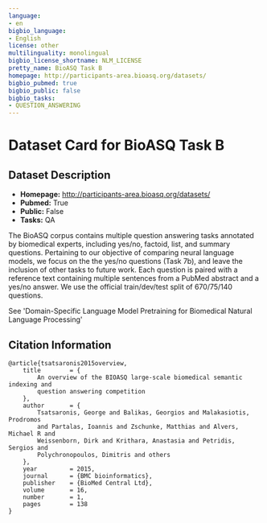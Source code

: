 ```yaml
---
language:
- en
bigbio_language:
- English
license: other
multilinguality: monolingual
bigbio_license_shortname: NLM_LICENSE
pretty_name: BioASQ Task B
homepage: http://participants-area.bioasq.org/datasets/
bigbio_pubmed: true
bigbio_public: false
bigbio_tasks:
- QUESTION_ANSWERING
---
```



# Dataset Card for BioASQ Task B

## Dataset Description

- **Homepage:** http://participants-area.bioasq.org/datasets/
- **Pubmed:** True
- **Public:** False
- **Tasks:** QA


The BioASQ corpus contains multiple question
answering tasks annotated by biomedical experts, including yes/no, factoid, list,
and summary questions. Pertaining to our objective of comparing neural language
models, we focus on the the yes/no questions (Task 7b), and leave the inclusion
of other tasks to future work. Each question is paired with a reference text
containing multiple sentences from a PubMed abstract and a yes/no answer. We use
the official train/dev/test split of 670/75/140 questions.

See 'Domain-Specific Language Model Pretraining for Biomedical
Natural Language Processing'


## Citation Information

```
@article{tsatsaronis2015overview,
	title        = {
		An overview of the BIOASQ large-scale biomedical semantic indexing and
		question answering competition
	},
	author       = {
		Tsatsaronis, George and Balikas, Georgios and Malakasiotis, Prodromos
        and Partalas, Ioannis and Zschunke, Matthias and Alvers, Michael R and
		Weissenborn, Dirk and Krithara, Anastasia and Petridis, Sergios and
		Polychronopoulos, Dimitris and others
	},
	year         = 2015,
	journal      = {BMC bioinformatics},
	publisher    = {BioMed Central Ltd},
	volume       = 16,
	number       = 1,
	pages        = 138
}
```
